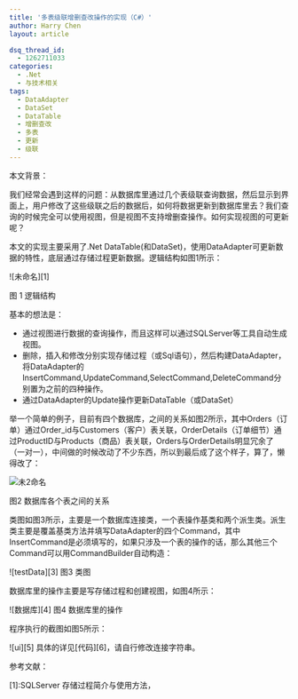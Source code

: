 ```yaml
---
title: '多表级联增删查改操作的实现（C#）'
author: Harry Chen
layout: article

dsq_thread_id:
  - 1262711033
categories:
  - .Net
  - 与技术相关
tags:
  - DataAdapter
  - DataSet
  - DataTable
  - 增删查改
  - 多表
  - 更新
  - 级联
---
```


  本文背景：

  我们经常会遇到这样的问题：从数据库里通过几个表级联查询数据，然后显示到界面上，用户修改了这些级联之后的数据后，如何将数据更新到数据库里去？我们查询的时候完全可以使用视图，但是视图不支持增删查操作。如何实现视图的可更新呢？

  本文的实现主要采用了.Net DataTable(和DataSet)，使用DataAdapter可更新数据的特性，底层通过存储过程更新数据。逻辑结构如图1所示：

![未命名][1]

图 1 逻辑结构

  基本的想法是：

  * 通过视图进行数据的查询操作，而且这样可以通过SQLServer等工具自动生成视图。
  * 删除，插入和修改分别实现存储过程（或Sql语句），然后构建DataAdapter，将DataAdapter的InsertCommand,UpdateCommand,SelectCommand,DeleteCommand分别置为之前的四种操作。
  * 通过DataAdapter的Update操作更新DataTable（或DataSet）

  举一个简单的例子，目前有四个数据库，之间的关系如图2所示，其中Orders（订单）通过Order_id与Customers（客户）表关联，OrderDetails（订单细节）通过ProductID与Products（商品）表关联，Orders与OrderDetails明显冗余了（一对一），中间做的时候改动了不少东西，所以到最后成了这个样子，算了，懒得改了：

![未2命名][2]

图2 数据库各个表之间的关系

  类图如图3所示，主要是一个数据库连接类，一个表操作基类和两个派生类。派生类主要是覆盖基类方法并填写DataAdapter的四个Command，其中InsertCommand是必须填写的，如果只涉及一个表的操作的话，那么其他三个Command可以用CommandBuilder自动构造：

![testData][3] 图3 类图

  数据库里的操作主要是写存储过程和创建视图，如图4所示：

![数据库][4] 图4 数据库里的操作

  程序执行的截图如图5所示：

![ui][5] 具体的详见[代码][6]，请自行修改连接字符串。

参考文献：

 [1]:SQLServer 存储过程简介与使用方法，

 [2]:使用DataSet更新数据库的两种方式，

